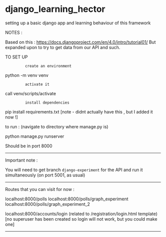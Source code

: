 # django_learning_hector
setting up a basic django app and learning behaviour of this framework

NOTES : 

Based on this : https://docs.djangoproject.com/en/4.0/intro/tutorial01/
But expanded upon to try to get data from our API and such.

TO SET UP 

             create an environment 

python -m venv venv

             activate it 

call venv/scripts/activate

             install dependencies

pip install requirements.txt [note - didnt actually have this , but I added it now !]

to run : (navigate to directory where manage.py is)

python manage.py runserver

Should be in port 8000


---

Important note : 

You will need to get branch `django-experiment` for the API and run it simultaneously (on port 5001, as usual)

---

Routes that you can visit for now : 

localhost:8000/polls
localhost:8000/polls/graph_experiment
localhost:8000/polls/graph_experiment_2

localhost:8000/accounts/login (related to /registration/login.html template) [no superuser has been created so login will not work, but you could make one]

---
